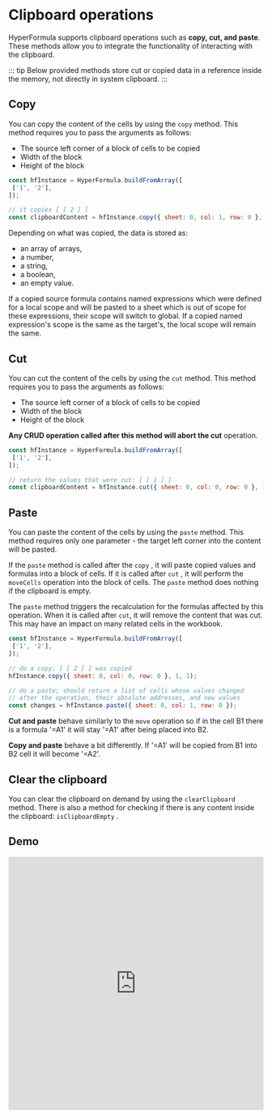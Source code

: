 # Clipboard operations

HyperFormula supports clipboard operations such as **copy, cut,
and paste**. These methods allow you to integrate the functionality
of interacting with the clipboard.

::: tip
Below provided methods store cut or copied data in a reference inside
the memory, not directly in system clipboard.
:::

## Copy

You can copy the content of the cells by using the `copy` method.
This method requires you to pass the arguments as follows:

* The source left corner of a block of cells to be copied
* Width of the block
* Height of the block 

```javascript
const hfInstance = HyperFormula.buildFromArray([
 ['1', '2'],
]);

// it copies [ [ 2 ] ]
const clipboardContent = hfInstance.copy({ sheet: 0, col: 1, row: 0 }, 1, 1);
```

Depending on what was copied, the data is stored as:

* an array of arrays,
* a number,
* a string,
* a boolean,
* an empty value.

If a copied source formula contains named expressions which were
defined for a local scope and will be pasted to a sheet which is
out of scope for these expressions, their scope will switch to global.
If a copied named expression's scope is the same as the target's,
the local scope will remain the same.

## Cut

You can cut the content of the cells by using the `cut` method. This
method requires you to pass the arguments as follows:

* The source left corner of a block of cells to be copied
* Width of the block
* Height of the block

**Any CRUD operation called after this method will abort the cut**
operation.

```javascript
const hfInstance = HyperFormula.buildFromArray([
 ['1', '2'],
]);

// return the values that were cut: [ [ 1 ] ]
const clipboardContent = hfInstance.cut({ sheet: 0, col: 0, row: 0 }, 1, 1);
```

## Paste

You can paste the content of the cells by using the `paste` method.
This method requires only one parameter - the target left corner
into the content will be pasted.

If the `paste` method is called after the `copy` , it will paste
copied values and formulas into a block of cells. If it is called
after `cut` , it will perform the `moveCells` operation into the
block of cells. The `paste` method does nothing if the clipboard
is empty.

The `paste` method triggers the recalculation for the formulas
affected by this operation. When it is called after `cut`, it
will remove the content that was cut. This may have an impact
on many related cells in the workbook.

```javascript
const hfInstance = HyperFormula.buildFromArray([
 ['1', '2'],
]);

// do a copy; [ [ 2 ] ] was copied
hfInstance.copy({ sheet: 0, col: 0, row: 0 }, 1, 1);

// do a paste; should return a list of cells whose values changed
// after the operation, their absolute addresses, and new values
const changes = hfInstance.paste({ sheet: 0, col: 1, row: 0 });
```

**Cut and paste** behave similarly to the `move` operation so if in
the cell B1 there is a formula '=A1' it will stay '=A1' after being
placed into B2.

**Copy and paste** behave a bit differently. If '=A1' will be copied
from B1 into B2 cell it will become '=A2'.

## Clear the clipboard

You can clear the clipboard on demand by using the `clearClipboard`
method. There is also a method for checking if there is any content
inside the clipboard: `isClipboardEmpty` .

## Demo

<iframe
     src="https://codesandbox.io/embed/github/handsontable/hyperformula-demos/tree/0.3.x/clipboard-operations?autoresize=1&fontsize=11&hidenavigation=1&theme=light&view=preview"
     style="width:100%; height:500px; border:0; border-radius: 4px; overflow:hidden;"
     title="handsontable/hyperformula-demos: clipboard-operations"
     allow="accelerometer; ambient-light-sensor; camera; encrypted-media; geolocation; gyroscope; hid; microphone; midi; payment; usb; vr; xr-spatial-tracking"
     sandbox="allow-autoplay allow-forms allow-modals allow-popups allow-presentation allow-same-origin allow-scripts"
   ></iframe>
